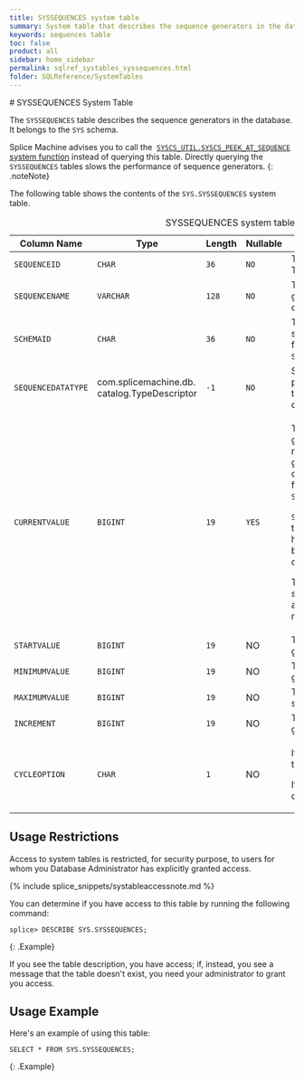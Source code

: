 ```yaml
---
title: SYSSEQUENCES system table
summary: System table that describes the sequence generators in the database.
keywords: sequences table
toc: false
product: all
sidebar: home_sidebar
permalink: sqlref_systables_syssequences.html
folder: SQLReference/SystemTables
---
```

<section>
<div class="TopicContent" data-swiftype-index="true" markdown="1">
# SYSSEQUENCES System Table

The `SYSSEQUENCES` table describes the sequence generators in the
database. It belongs to the `SYS` schema.

Splice Machine advises you to call the &nbsp;[`SYSCS_UTIL.SYSCS_PEEK_AT_SEQUENCE` system
function](sqlref_sysprocs_peekatseq.html) instead of querying this table. Directly querying the `SYSSEQUENCES` tables slows  the performance of sequence generators.
{: .noteNote}

The following table shows the contents of the `SYS.SYSSEQUENCES` system
table.

<table>
    <caption>SYSSEQUENCES system table</caption>
    <col />
    <col />
    <col />
    <col />
    <col />
    <thead>
        <tr>
            <th>Column Name</th>
            <th>Type</th>
            <th>Length</th>
            <th>Nullable</th>
            <th>Contents</th>
        </tr>
    </thead>
    <tbody>
        <tr>
            <td><code>SEQUENCEID</code></td>
            <td><code>CHAR</code></td>
            <td><code>36</code></td>
            <td><code>NO</code></td>
            <td>The ID of the sequence generator. This is the primary key.</td>
        </tr>
        <tr>
            <td><code>SEQUENCENAME</code></td>
            <td><code>VARCHAR</code></td>
            <td><code>128</code></td>
            <td><code>NO</code></td>
            <td>The name of the sequence generator. There is a unique index on (<code>SCHEMAID, SEQUENCENAME</code>).</td>
        </tr>
        <tr>
            <td><code>SCHEMAID</code></td>
            <td><code>CHAR</code></td>
            <td><code>36</code></td>
            <td><code>NO</code></td>
            <td>The ID of the schema that holds the sequence generator. There is a foreign key linking this column to <code>SYSSCHEMAS.SCHEMAID</code>.</td>
        </tr>
        <tr>
            <td><code>SEQUENCEDATATYPE</code></td>
            <td class="CodeFont">com.splicemachine.db.<br />catalog.TypeDescriptor</td>
            <td><code>-1</code></td>
            <td><code>NO</code></td>
            <td>System type that describes the precision, length, scale, nullability, type name, and storage type of the data</td>
        </tr>
        <tr>
            <td><code>CURRENTVALUE</code></td>
            <td><code>BIGINT</code></td>
            <td><code>19</code></td>
            <td><code>YES</code></td>
            <td>
                <p class="noSpaceAbove">The current value of the sequence generator. This is not the actual next value for the sequence generator. That value can be obtained by calling the system function <code>SYSCS_UTIL.SYSCS_PEEK_AT_SEQUENCE</code>.</p>
                <p><code>SYSSEQUENCES.CURRENTVALUE</code> holds the end of the range of values that have been preallocated in order to boost concurrency. The initial value of this column is <code>STARTVALUE</code>. </p>
                <p>This column is <code>NULL</code> only if the sequence generator is exhausted and cannot issue any more numbers.</p>
            </td>
        </tr>
        <tr>
            <td><code>STARTVALUE</code></td>
            <td><code>BIGINT</code></td>
            <td><code>19</code></td>
            <td>NO</td>
            <td>The initial value of the sequence generator</td>
        </tr>
        <tr>
            <td><code>MINIMUMVALUE</code></td>
            <td><code>BIGINT</code></td>
            <td><code>19</code></td>
            <td>NO</td>
            <td>The minimum value of the sequence generator</td>
        </tr>
        <tr>
            <td><code>MAXIMUMVALUE</code></td>
            <td><code>BIGINT</code></td>
            <td><code>19</code></td>
            <td>NO</td>
            <td>The maximum value of the sequence generator</td>
        </tr>
        <tr>
            <td><code>INCREMENT</code></td>
            <td><code>BIGINT</code></td>
            <td><code>19</code></td>
            <td>NO</td>
            <td>The step size of the sequence generator</td>
        </tr>
        <tr>
            <td><code>CYCLEOPTION</code></td>
            <td><code>CHAR</code></td>
            <td><code>1</code></td>
            <td>NO</td>
            <td>
                <p class="noSpaceAbove">If the sequence generator cycles, this value is <code>'Y'</code>.</p>
                <p>If the sequence generator does not cycle, this value is <code>'N'</code>.</p>
            </td>
        </tr>
    </tbody>
</table>

## Usage Restrictions

Access to system tables is restricted, for security purpose, to users for whom you Database Administrator has explicitly granted access.

{% include splice_snippets/systableaccessnote.md %}

You can determine if you have access to this table by running the following command:

```
splice> DESCRIBE SYS.SYSSEQUENCES;
```
{: .Example}

If you see the table description, you have access; if, instead, you see a message that the table doesn't exist, you need your administrator to grant you access.

## Usage Example

Here's an example of using this table:

```
SELECT * FROM SYS.SYSSEQUENCES;
```
{: .Example}

</div>
</section>
